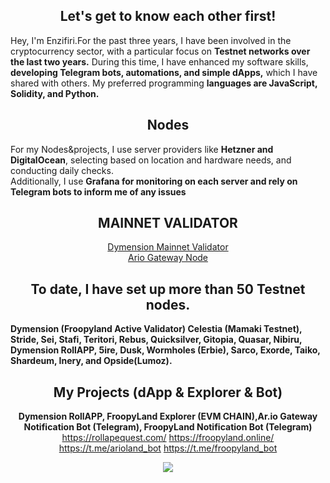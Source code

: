 <div align="center">

## Let's get to know each other first!
</div>

Hey, I'm Enzifiri.For the past three years, I have been involved in the cryptocurrency sector, with a particular focus on **Testnet networks over the last two years.** During this time, I have enhanced my software skills, **developing Telegram bots, automations, and simple dApps,** which I have shared with others. My preferred programming **languages are JavaScript, Solidity, and Python.**

<div align="center">

## Nodes

</div>

For my Nodes&projects, I use server providers like **Hetzner and DigitalOcean**, selecting based on location and hardware needs, and conducting daily checks. <br>
Additionally, I use **Grafana for monitoring on each server and rely on Telegram bots to inform me of any issues**

<div align="center">
  
## MAINNET VALIDATOR

[Dymension Mainnet Validator](https://dymension.explorers.guru/validator/dymvaloper1ngrdd47ngyfewld7djqs5p8xvas8znnpxv44hh) <br>
[Ario Gateway Node](https://enzifiri.com/ar-io/healthcheck)

</div>

<div align="center">
  
<h2> To date, I have set up more than 50 Testnet nodes. </h2>

</div>

**Dymension (Froopyland Active Validator) Celestia (Mamaki Testnet), Stride, Sei, Stafi, Teritori, Rebus, Quicksilver, Gitopia, Quasar, Nibiru, Dymension RollAPP, 5ire, Dusk, Wormholes (Erbie), Sarco, Exorde, Taiko, Shardeum, Inery, and Opside(Lumoz).**

<div align="center">

## My Projects (dApp & Explorer & Bot)


**Dymension RollAPP, FroopyLand Explorer (EVM CHAIN),Ar.io Gateway Notification Bot (Telegram), FroopyLand Notification Bot (Telegram)** <br>
https://rollapequest.com/ https://froopyland.online/  https://t.me/arioland_bot https://t.me/froopyland_bot

</div>

<div align="center">
<picture>
  <source
    srcset="https://github-readme-stats.vercel.app/api?username=enzifiri&show_icons=true&theme=dark"
    media="(prefers-color-scheme: dark)"
  />
  <source
    srcset="https://github-readme-stats.vercel.app/api?username=enzifiri&show_icons=true"
    media="(prefers-color-scheme: light), (prefers-color-scheme: no-preference)"
  />
  <img src="https://github-readme-stats.vercel.app/api?username=enzifiri&show_icons=true" />
</picture>
</div>
</div>
